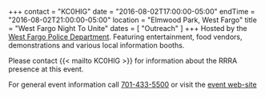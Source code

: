 +++
contact = "KC0HIG"
date = "2016-08-02T17:00:00-05:00"
endTime = "2016-08-02T21:00:00-05:00"
location = "Elmwood Park, West Fargo"
title = "West Fargo Night To Unite"
dates = [ "Outreach" ]
+++
Hosted by the [West Fargo Police Department](http://www.westfargond.gov/Home/Departments/Police/).  Featuring entertainment,
food vendors, demonstrations and various local information booths.

Please contact {{< mailto KC0HIG >}} for information about the RRRA presence at
this event.

For general event information call <a class="hcard p-tel" href="tel:701-433-5500">701-433-5500</a> or visit the [event web-site](http://www.westfargond.gov/Home/Departments/PoliceDepartment/Programs/NighttoUnite.aspx)
